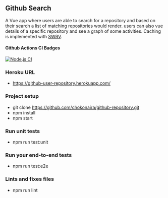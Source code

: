 ## Github Search

A Vue app where users are able to search for a repository and based on their search a list of matching repositories would render. users can also vue details of a specific repository and see a graph of some activities. Caching is implemented with [SWRV](https://docs-swrv.netlify.app/guide/getting-started.html).
#### Github Actions CI Badges

[![Node.js CI](https://github.com/chokonaira/github-repository/actions/workflows/build.yml/badge.svg)](https://github.com/chokonaira/github-repository/actions/workflows/build.yml)

### Heroku URL
- https://github-user-repository.herokuapp.com/

### Project setup
- git clone https://github.com/chokonaira/github-repository.git
- npm install
- npm start

### Run unit tests
- npm run test:unit

### Run your end-to-end tests
- npm run test:e2e

### Lints and fixes files
- npm run lint
